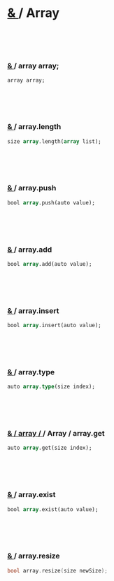 # [ & ](#) / Array 

<br>
<br>
<br>

### [ & ](#) / array array;

<!--- ### array array; --->
 
```
array array;
```

<br>
<br>
<br>

### [ & ](#) / array.length 

<!--- ### array.length  --->

```pascal
size array.length(array list);
```

<br>
<br>
<br>

### [ & ](#) / array.push

<!--- ### array.push  --->

```pascal
bool array.push(auto value);
```

<br>
<br>
<br>

### [ & ](#) / array.add

<!--- ### array.add  --->

```pascal
bool array.add(auto value);
```

<br>
<br>
<br>

### [ & ](#) / array.insert

<!--- ### array.insert  --->

```pascal
bool array.insert(auto value);
```

<br>
<br>
<br>

### [ & ](#) / array.type 

<!--- ### array.type  --->

```pascal
auto array.type(size index);
```

<br>
<br>
<br>

### [& / array / ](#) / Array / array.get

<!--- ### array.get  --->

```pascal
auto array.get(size index);
```

<br>
<br>
<br>

### [ & ](#) / array.exist

<!--- ### array.exist  --->

```pascal 
bool array.exist(auto value);
```

<br>
<br>
<br>

### [ & ](#) / array.resize 

<!--- ### array.resize  --->

```c
bool array.resize(size newSize);
```

<br>
<br>
<br>
